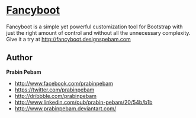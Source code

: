 [Fancyboot](https://github.com/prabinpebam/fancyboot.git)
=================

Fancyboot is a simple yet powerful customization tool for Bootstrap with just the right amount of control and without all the unnecessary complexity.
Give it a try at http://fancyboot.designspebam.com


Author
-------

**Prabin Pebam**

+ http://www.facebook.com/prabinpebam
+ https://twitter.com/prabinpebam
+ http://dribbble.com/prabinpebam
+ http://www.linkedin.com/pub/prabin-pebam/20/54b/b1b
+ http://www.prabinpebam.deviantart.com/